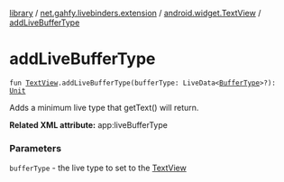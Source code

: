 [library](../../index.md) / [net.gahfy.livebinders.extension](../index.md) / [android.widget.TextView](index.md) / [addLiveBufferType](./add-live-buffer-type.md)

# addLiveBufferType

`fun `[`TextView`](https://developer.android.com/reference/android/widget/TextView.html)`.addLiveBufferType(bufferType: LiveData<`[`BufferType`](https://developer.android.com/reference/android/widget/TextView/BufferType.html)`>?): `[`Unit`](https://kotlinlang.org/api/latest/jvm/stdlib/kotlin/-unit/index.html)

Adds a minimum live type that getText() will return.

**Related XML attribute:** app:liveBufferType

### Parameters

`bufferType` - the live type to set to the [TextView](https://developer.android.com/reference/android/widget/TextView.html)